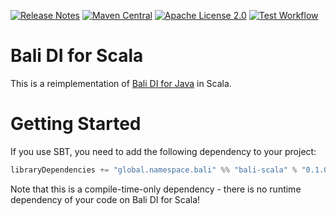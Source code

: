 [![Release Notes](https://img.shields.io/github/release/christian-schlichtherle/bali-di-scala.svg)](https://github.com/christian-schlichtherle/bali-di-scala/releases/latest)
[![Maven Central](https://img.shields.io/maven-central/v/global.namespace.bali/bali-scala)](https://search.maven.org/artifact/global.namespace.bali/bali-scala)
[![Apache License 2.0](https://img.shields.io/github/license/christian-schlichtherle/bali-di-scala.svg)](https://www.apache.org/licenses/LICENSE-2.0)
[![Test Workflow](https://github.com/christian-schlichtherle/bali-di-scala/workflows/test/badge.svg)](https://github.com/christian-schlichtherle/bali-di-scala/actions?query=workflow%3Atest)

# Bali DI for Scala

This is a reimplementation of [Bali DI for Java](https://github.com/christian-schlichtherle/bali-di) in Scala.

# Getting Started

If you use SBT, you need to add the following dependency to your project:

```sbt
libraryDependencies += "global.namespace.bali" %% "bali-scala" % "0.1.0" % Provided
```

Note that this is a compile-time-only dependency - there is no runtime dependency of your code on Bali DI for Scala!
